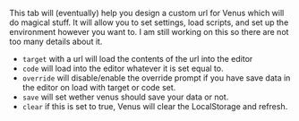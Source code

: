 This tab will (eventually) help you design a custom url for Venus which will do magical stuff. It will allow you to set settings, load scripts, and set up the environment however you want to. I am still working on this so there are not too many details about it.

* `target` with a url will load the contents of the url into the editor
* `code` will load into the editor whatever it is set equal to.
* `override` will disable/enable the override prompt if you have save data in the editor on load with target or code set.
* `save` will set wether venus should save your data or not.
* `clear` if this is set to true, Venus will clear the LocalStorage and refresh.